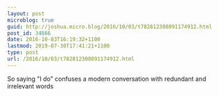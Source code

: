 ```yaml
---
layout: post
microblog: true
guid: http://joshua.micro.blog/2016/10/03/t782812308091174912.html
post_id: 34866
date: 2016-10-03T16:19:32+1100
lastmod: 2019-07-30T17:41:21+1100
type: post
url: /2016/10/03/t782812308091174912.html
---
```

So saying "I do" confuses a modern conversation with redundant and irrelevant words
